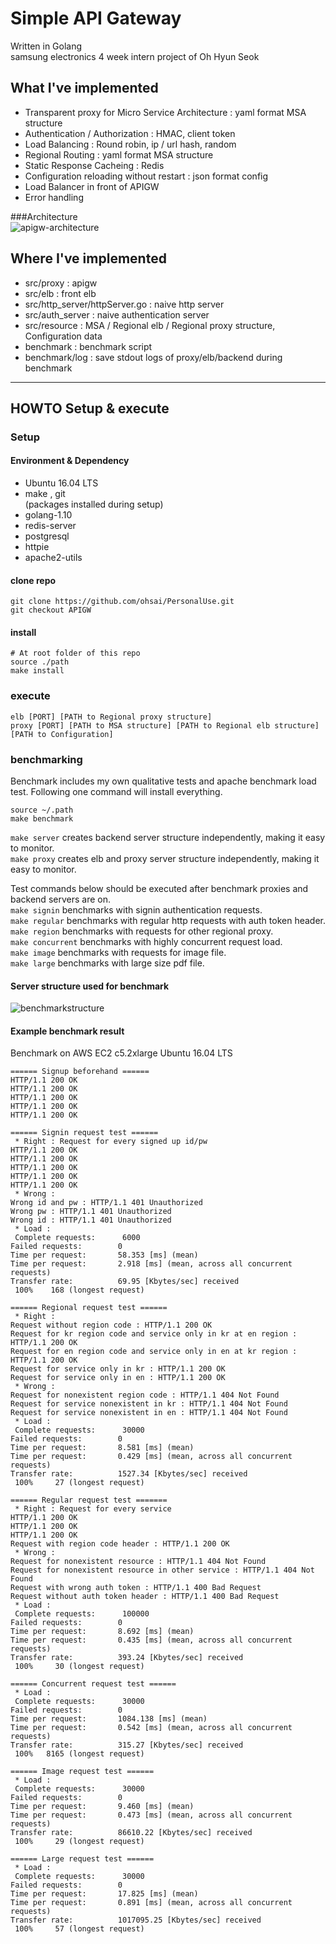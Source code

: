 # Simple API Gateway  
Written in Golang  
samsung electronics 4 week intern project of Oh Hyun Seok  
  
## What I've implemented
* Transparent proxy for Micro Service Architecture : yaml format MSA structure
* Authentication / Authorization : HMAC, client token
* Load Balancing : Round robin, ip / url hash, random
* Regional Routing : yaml format MSA structure
* Static Response Cacheing : Redis
* Configuration reloading without restart : json format config
* Load Balancer in front of APIGW
* Error handling  
  
###Architecture  
![apigw-architecture](https://github.com/ohsai/API-Gateway/blob/master/apigw_doc.png)  
  
## Where I've implemented
- src/proxy : apigw 
- src/elb : front elb  
- src/http_server/httpServer.go : naive http server  
- src/auth_server : naive authentication server  
- src/resource : MSA / Regional elb / Regional proxy structure, Configuration data
- benchmark : benchmark script
- benchmark/log : save stdout logs of proxy/elb/backend during benchmark
  
******
  
## HOWTO Setup & execute  
  
### Setup
  
#### Environment & Dependency
- Ubuntu 16.04 LTS
- make , git  
(packages installed during setup)
- golang-1.10
- redis-server
- postgresql
- httpie
- apache2-utils
  
#### clone repo
```console
git clone https://github.com/ohsai/PersonalUse.git
git checkout APIGW 
```
  
#### install
```console
# At root folder of this repo
source ./path
make install
```
  
### execute
```console
elb [PORT] [PATH to Regional proxy structure] 
proxy [PORT] [PATH to MSA structure] [PATH to Regional elb structure] [PATH to Configuration]
```
  
### benchmarking
Benchmark includes my own qualitative tests and apache benchmark load test. Following one command will install everything.  
```console
source ~/.path
make benchmark 
```
`make server` creates backend server structure independently, making it easy to monitor.  
`make proxy`  creates elb and proxy server structure independently, making it easy to monitor.  
  
Test commands below should be executed after benchmark proxies and backend servers are on.  
`make signin` benchmarks with signin authentication requests.  
`make regular` benchmarks with regular http requests with auth token header.  
`make region` benchmarks with requests for other regional proxy.  
`make concurrent` benchmarks with highly concurrent request load.  
`make image` benchmarks with requests for image file.  
`make large` benchmarks with large size pdf file.  

#### Server structure used for benchmark  
  
![benchmarkstructure](https://github.com/ohsai/API-Gateway/blob/master/apigw_doc2.png)  
  
#### Example benchmark result
Benchmark on AWS EC2 c5.2xlarge Ubuntu 16.04 LTS

```console
====== Signup beforehand ======
HTTP/1.1 200 OK
HTTP/1.1 200 OK
HTTP/1.1 200 OK
HTTP/1.1 200 OK
HTTP/1.1 200 OK

====== Signin request test ======
 * Right : Request for every signed up id/pw
HTTP/1.1 200 OK
HTTP/1.1 200 OK
HTTP/1.1 200 OK
HTTP/1.1 200 OK
HTTP/1.1 200 OK
 * Wrong : 
Wrong id and pw : HTTP/1.1 401 Unauthorized
Wrong pw : HTTP/1.1 401 Unauthorized
Wrong id : HTTP/1.1 401 Unauthorized
 * Load : 
 Complete requests:      6000
Failed requests:        0
Time per request:       58.353 [ms] (mean)
Time per request:       2.918 [ms] (mean, across all concurrent requests)
Transfer rate:          69.95 [Kbytes/sec] received
 100%    168 (longest request)

====== Regional request test ======
 * Right :
Request without region code : HTTP/1.1 200 OK
Request for kr region code and service only in kr at en region : HTTP/1.1 200 OK
Request for en region code and service only in en at kr region : HTTP/1.1 200 OK
Request for service only in kr : HTTP/1.1 200 OK
Request for service only in en : HTTP/1.1 200 OK
 * Wrong : 
Request for nonexistent region code : HTTP/1.1 404 Not Found
Request for service nonexistent in kr : HTTP/1.1 404 Not Found
Request for service nonexistent in en : HTTP/1.1 404 Not Found
 * Load : 
 Complete requests:      30000
Failed requests:        0
Time per request:       8.581 [ms] (mean)
Time per request:       0.429 [ms] (mean, across all concurrent requests)
Transfer rate:          1527.34 [Kbytes/sec] received
 100%     27 (longest request)

====== Regular request test =======
 * Right : Request for every service
HTTP/1.1 200 OK
HTTP/1.1 200 OK
HTTP/1.1 200 OK
Request with region code header : HTTP/1.1 200 OK
 * Wrong : 
Request for nonexistent resource : HTTP/1.1 404 Not Found
Request for nonexistent resource in other service : HTTP/1.1 404 Not Found
Request with wrong auth token : HTTP/1.1 400 Bad Request
Request without auth token header : HTTP/1.1 400 Bad Request
 * Load : 
 Complete requests:      100000
Failed requests:        0
Time per request:       8.692 [ms] (mean)
Time per request:       0.435 [ms] (mean, across all concurrent requests)
Transfer rate:          393.24 [Kbytes/sec] received
 100%     30 (longest request)

====== Concurrent request test ======
 * Load : 
 Complete requests:      30000
Failed requests:        0
Time per request:       1084.138 [ms] (mean)
Time per request:       0.542 [ms] (mean, across all concurrent requests)
Transfer rate:          315.27 [Kbytes/sec] received
 100%   8165 (longest request)

====== Image request test ======
 * Load : 
 Complete requests:      30000
Failed requests:        0
Time per request:       9.460 [ms] (mean)
Time per request:       0.473 [ms] (mean, across all concurrent requests)
Transfer rate:          86610.22 [Kbytes/sec] received
 100%     29 (longest request)

====== Large request test ======
 * Load : 
 Complete requests:      30000
Failed requests:        0
Time per request:       17.825 [ms] (mean)
Time per request:       0.891 [ms] (mean, across all concurrent requests)
Transfer rate:          1017095.25 [Kbytes/sec] received
 100%     57 (longest request)
```
